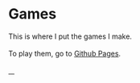 
<h1>Games</h1>

This is where I put the games I make. 
<br> <!-- PROBLEM: link does not open in new tab? I have no idea why... --> <br>
To play them, go to <a href="https://temwatchegg.github.io/Games/index.html" target="_blank">Github Pages</a>. 
<br><br>
[&nbsp;&nbsp;&nbsp;](https://www.youtube.com/watch?v=2o6-I1b7L74&list=PLryIsJk8-mKLrmAr1PCqbY7T_o0nyWEkL&index=270)
